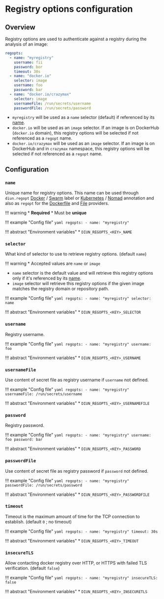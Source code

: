 # Registry options configuration

## Overview

Registry options are used to authenticate against a registry during the
analysis of an image:

```yaml
regopts:
  - name: "myregistry"
    username: fii
    password: bor
    timeout: 30s
  - name: "docker.io"
    selector: image
    username: foo
    password: bar
  - name: "docker.io/crazymax"
    selector: image
    usernameFile: /run/secrets/username
    passwordFile: /run/secrets/password
```

* `myregistry` will be used as a `name` selector (default) if referenced by its [name](#name).
* `docker.io` will be used as an `image` selector. If an image is on DockerHub (`docker.io` domain), this registry
options will be selected if not referenced as a `regopt` name.
* `docker.io/crazymax` will be used as an `image` selector. If an image is on DockerHub and in `crazymax` namespace,
this registry options will be selected if not referenced as a `regopt` name.

## Configuration

### `name`

Unique name for registry options. This name can be used through `diun.regopt`
[Docker](../providers/docker.md#docker-labels) / [Swarm](../providers/swarm.md#docker-labels)
label or [Kubernetes](../providers/kubernetes.md#kubernetes-annotations) / [Nomad](../providers/nomad.md#nomad-annotations)
annotation and also as `regopt` for the [Dockerfile](../providers/dockerfile.md)
and [File](../providers/file.md) providers.

!!! warning
    * **Required**
    * Must be **unique**

!!! example "Config file"
    ```yaml
    regopts:
      - name: "myregistry"
    ```

!!! abstract "Environment variables"
    * `DIUN_REGOPTS_<KEY>_NAME`

### `selector`

What kind of selector to use to retrieve registry options. (default `name`)

!!! warning
    * Accepted values are `name` or `image`

* `name` selector is the default value and will retrieve this registry options only if it's referenced by its [name](#name).
* `image` selector will retrieve this registry options if the given image matches the registry domain or repository path.

!!! example "Config file"
    ```yaml
    regopts:
      - name: "myregistry"
        selector: name
    ```

!!! abstract "Environment variables"
    * `DIUN_REGOPTS_<KEY>_SELECTOR`

### `username`

Registry username.

!!! example "Config file"
    ```yaml
    regopts:
      - name: "myregistry"
        username: foo
    ```

!!! abstract "Environment variables"
    * `DIUN_REGOPTS_<KEY>_USERNAME`

### `usernameFile`

Use content of secret file as registry username if `username` not defined.

!!! example "Config file"
    ```yaml
    regopts:
      - name: "myregistry"
        usernameFile: /run/secrets/username
    ```

!!! abstract "Environment variables"
    * `DIUN_REGOPTS_<KEY>_USERNAMEFILE`

### `password`

Registry password.

!!! example "Config file"
    ```yaml
    regopts:
      - name: "myregistry"
        username: foo
        password: bar
    ```

!!! abstract "Environment variables"
    * `DIUN_REGOPTS_<KEY>_PASSWORD`

### `passwordFile`

Use content of secret file as registry password if `password` not defined.

!!! example "Config file"
    ```yaml
    regopts:
      - name: "myregistry"
        passwordFile: /run/secrets/password
    ```

!!! abstract "Environment variables"
    * `DIUN_REGOPTS_<KEY>_PASSWORDFILE`

### `timeout`

Timeout is the maximum amount of time for the TCP connection to establish. (default `0` ; no timeout)

!!! example "Config file"
    ```yaml
    regopts:
      - name: "myregistry"
        timeout: 30s
    ```

!!! abstract "Environment variables"
    * `DIUN_REGOPTS_<KEY>_TIMEOUT`

### `insecureTLS`

Allow contacting docker registry over HTTP, or HTTPS with failed TLS verification. (default `false`)

!!! example "Config file"
    ```yaml
    regopts:
      - name: "myregistry"
        insecureTLS: false
    ```

!!! abstract "Environment variables"
    * `DIUN_REGOPTS_<KEY>_INSECURETLS`
